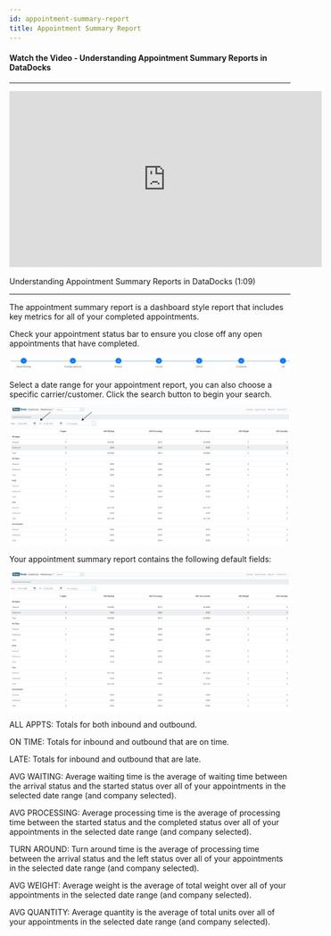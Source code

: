 ```yaml
---
id: appointment-summary-report
title: Appointment Summary Report
---
```


#### Watch the Video - Understanding Appointment Summary Reports in DataDocks

***
<p align="center"><iframe width="560" height="315" src="https://www.youtube.com/embed/y88-T5NhIQ4" frameborder="0" allow="accelerometer; autoplay; clipboard-write; encrypted-media; gyroscope; picture-in-picture" allowfullscreen></iframe></p>

Understanding Appointment Summary Reports in DataDocks (1:09)
***

The appointment summary report is a dashboard style report that includes key metrics for all of your completed appointments. 

Check your appointment status bar to ensure you close off any open appointments that have completed. 

![Status](/img/docs/reports/appointment-summary-report/status-appt-summary.jpg)  

Select a date range for your appointment report, you can also choose a specific carrier/customer. Click the search button to begin your search.  

![Main with Arrows](/img/docs/reports/appointment-summary-report/main.jpg) 

Your appointment summary report contains the following default fields:

![Main Screen](/img/docs/reports/appointment-summary-report/main-screen.jpg) 

ALL APPTS: Totals for both inbound and outbound.

ON TIME: Totals for inbound and outbound that are on time. 

LATE: Totals for inbound and outbound that are late.

AVG WAITING: Average waiting time is the average of waiting time between the arrival status and the started status over all of your appointments in the selected date range (and company selected). 

AVG PROCESSING: Average processing time is the average of processing time between the started status and the completed status over all of your appointments in the selected date range (and company selected). 

TURN AROUND: Turn around time is the average of processing time between the arrival status and the left status over all of your appointments in the selected date range (and company selected). 

AVG WEIGHT: Average weight is the average of total weight over all of your appointments in the selected date range (and company selected).

AVG QUANTITY: Average quantity is the average of total units over all of your appointments in the selected date range (and company selected).
